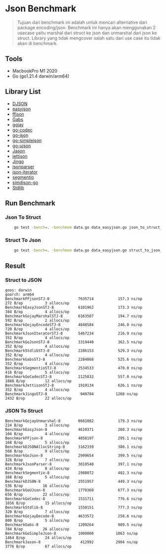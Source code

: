 # Json Benchmark

> Tujuan dari benchmark ini adalah untuk mencari alternative dari package encoding/json. Benchmark ini hanya akan
> menggunakan 2 usecase yaitu marshal dari struct ke json dan unmarshal dari json ke struct. Library yang tidak mengcover
> salah satu dari use case itu tidak akan di benchmark.

## Tools
- MacbookPro M1 2020
- Go (go1.21.4 darwin/arm64)

## Library List

- [DJSON](https://github.com/a8m/djson) 
- [easyjson](https://github.com/mailru/easyjson)
- [ffjson](https://github.com/pquerna/ffjson)
- [Gabs](https://github.com/Jeffail/gabs)
- [gojay](https://github.com/francoispqt/gojay)
- [go-codec](https://github.com/ugorji/go)
- [go-json](https://github.com/goccy/go-json)
- [go-simplejson](https://github.com/bitly/go-simplejson)
- [go-ujson](https://github.com/mreiferson/go-ujson)
- [Jason](https://github.com/antonholmquist/jason) 
- [jettison](https://github.com/wI2L/jettison)
- [Jingo](https://github.com/bet365/jingo)
- [jsonparser](https://github.com/buger/jsonparser)
- [json-iterator](https://github.com/json-iterator/go)
- [segmentio](https://github.com/segmentio/encoding/tree/master/json)
- [simdjson-go](https://github.com/minio/simdjson-go)
- [Stdlib](https://golang.org/pkg/encoding/json)


## Run Benchmark
### Json To Struct
```bash
    go test -bench=. -benchmem data.go data_easyjson.go json_to_struct_test.go 
```
### Struct To Json
```bash
    go test -bench=. -benchmem data.go data_easyjson.go struct_to_json_test.go 
```

## Result
### Struct to JSON
```text
goos: darwin
goarch: arm64
BenchmarkFFjsonSTJ-8         	 7635714	       157.3 ns/op	     272 B/op	       3 allocs/op
BenchmarkEasyJsonSTJ-8       	 6101962	       173.3 ns/op	     384 B/op	       4 allocs/op
BenchmarkGojayMarshalSTJ-8   	 6163507	       194.7 ns/op	     592 B/op	       2 allocs/op
BenchmarkGojayEncodeSTJ-8    	 4848584	       246.0 ns/op	     720 B/op	       4 allocs/op
BenchmarkJsonIteratorSTJ-8   	 5467234	       216.9 ns/op	     352 B/op	       4 allocs/op
BenchmarkGoJsonSTJ-8         	 3319440	       362.5 ns/op	     352 B/op	       4 allocs/op
BenchmarkStdlibSTJ-8         	 2286153	       529.3 ns/op	     352 B/op	       4 allocs/op
BenchmarkGabsSTJ-8           	 2284868	       525.6 ns/op	     352 B/op	       4 allocs/op
BenchmarkSegmentioSTJ-8      	 2534533	       470.0 ns/op	     416 B/op	       5 allocs/op
BenchmarkGoCodecSTJ-8        	 2125832	       557.0 ns/op	    1888 B/op	      12 allocs/op
BenchmarkJettisonSTJ-8       	 1919134	       626.1 ns/op	     352 B/op	       4 allocs/op
BenchmarkJingoSTJ-8          	  949704	      1268 ns/op	    2432 B/op	      22 allocs/op
```
### JSON To Struct
```text
BenchmarkGojayUnmarshal-8     	 6681082	       179.3 ns/op	     224 B/op	       3 allocs/op
BenchmarkEasyJson-8           	 4610371	       260.3 ns/op	     104 B/op	       4 allocs/op
BenchmarkFFjson-8             	 4058197	       295.1 ns/op	     168 B/op	       5 allocs/op
BenchmarkDJSONAllocString-8   	 3162339	       380.1 ns/op	     560 B/op	       9 allocs/op
BenchmarkGoJson-8             	 2999654	       399.5 ns/op	     328 B/op	       7 allocs/op
BenchmarkJsonParser-8         	 3010540	       397.1 ns/op	     424 B/op	       8 allocs/op
BenchmarkSegmentio-8          	 2988072	       402.3 ns/op	     168 B/op	       5 allocs/op
BenchmarkDJSON-8              	 2551957	       449.3 ns/op	     536 B/op	      16 allocs/op
BenchmarkGoUJson-8            	 1778368	       677.3 ns/op	     656 B/op	      22 allocs/op
BenchmarkGoCodec-8            	 1531711	       776.6 ns/op	    1656 B/op	      15 allocs/op
BenchmarkStdlib-8             	 1550151	       777.3 ns/op	     320 B/op	       7 allocs/op
BenchmarkGojayDecode-8        	 4633572	       258.6 ns/op	     800 B/op	       5 allocs/op
BenchmarkGabs-8               	 1209264	       989.5 ns/op	     784 B/op	      26 allocs/op
BenchmarkGoSimpleJson-8       	 1000000	      1063 ns/op	    1464 B/op	      24 allocs/op
BenchmarkJason-8              	  412992	      2904 ns/op	    3776 B/op	      67 allocs/op
```